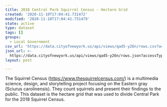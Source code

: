 ```yaml
---
title: 2018 Central Park Squirrel Census - Hectare Grid
created: '2020-11-10T17:04:41.731472'
modified: '2020-11-10T17:04:41.731479'
state: active
type: dataset
tags: []
groups:
  - Local Government
csv_url: 'https://data.cityofnewyork.us/api/views/qad5-y26n/rows.csv?accessType=DOWNLOAD'
json_url: >-
  https://data.cityofnewyork.us/api/views/qad5-y26n/rows.json?accessType=DOWNLOAD
layout: post

---
```

The Squirrel Census (https://www.thesquirrelcensus.com/) is a multimedia science, design, and storytelling project focusing on the Eastern gray (Sciurus carolinensis). They count squirrels and present their findings to the public. This dataset is the hectare grid that was used to divide Central Park for the 2018 Squirrel Census.
